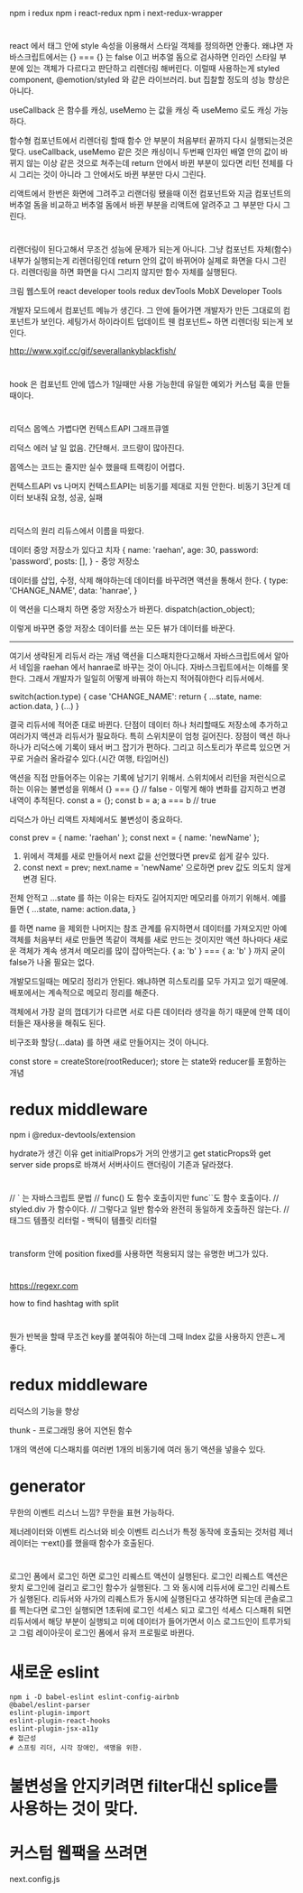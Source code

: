 
npm i redux
npm i react-redux
npm i next-redux-wrapper

#

react 에서 태그 안에 style 속성을 이용해서 스타일 객체를 정의하면 안좋다.
왜냐면 자바스크립트에서는 {} === {} 는 false  이고
버추얼 돔으로 검사하면 인라인 스타일 부분에 있는 객체가 다르다고 판단하고 리렌더링 해버린다.
이럴때 사용하는게 styled component, @emotion/styled 와 같은 라이브러리.
but 집찰할 정도의 성능 향상은 아니다.

useCallback 은 함수를 캐싱, useMemo 는 값을 캐싱
즉 useMemo 로도 캐싱 가능하다.

함수형 컴포넌트에서 리렌더링 할때 함수 안 부분이 처음부터 끝까지 다시 실행되는것은 맞다.
useCallback, useMemo 같은 것은 캐싱이니 두번째 인자인 배열 안의 값이 바뀌지 않는 이상 같은 것으로 쳐주는데
return 안에서 바뀐 부분이 있다면 리턴 전체를 다시 그리는 것이 아니라 그 안에서도 바뀐 부분만 다시 그린다.

리액트에서 한번은 화면에 그려주고
리랜더링 됐을때 이전 컴포넌트와 지금 컴포넌트의 버추얼 돔을 비교하고 버추얼 돔에서 바뀐 부분을 리액트에 알려주고
그 부분만 다시 그린다.

### <a href="https://github/rae-han" target="_blank" rel="noreferrer noopener" ></a>

#

리랜더링이 된다고해서 무조건 성능에 문제가 되는게 아니다.
그냥 컴포넌트 자체(함수) 내부가 실행되는게 리렌더링인데 return 안의 값이 바뀌어야 실제로 화면을 다시 그린다.
리렌더링을 하면 화면을 다시 그리지 않지만 함수 자체를 실행된다.

크림 웹스토어
react developer tools
redux devTools
MobX Developer Tools

개발자 모드에서
컴포넌트 메뉴가 생긴다. 그 안에 들어가면 개발자가 만든 그대로의 컴포넌트가 보인다.
세팅가서 하이라이트 덥데이트 웬 컴포넌트~ 하면 리렌더링 되는게 보인다.

http://www.xgif.cc/gif/severallankyblackfish/

#

hook 은 컴포넌트 안에 뎁스가 1일때만 사용 가능한데 유일한 예외가 커스텀 훅을 만들때이다.

#

리덕스 몹엑스 가볍다면 컨텍스트API 그래프큐엘

리덕스 에러 날 일 없음. 간단해서.
코드량이 많아진다.

몹엑스는 코드는 줄지만 실수 했을때 트랙킹이 어렵다.

컨텍스트API vs 나머지
컨텍스트API는 비동기를 제대로 지원 안한다.
비동기 3단계
데이터 보내줘 요청, 성공, 실패

#

리덕스의 원리
리듀스에서 이름을 따왔다.

데이터 중앙 저장소가 있다고 치자
{
  name: 'raehan',
  age: 30,
  password: 'password',
  posts: [],
} - 중앙 저장소

데이터를 삽입, 수정, 삭제 해야하는데 데이터를 바꾸려면 액션을 통해서 한다.
{
  type: 'CHANGE_NAME',
  data: 'hanrae',
}

이 액션을 디스패치 하면 중앙 저장소가 바뀐다.
dispatch(action_object);

이렇게 바꾸면 중앙 저장소 데이터를 쓰는 모든 뷰가 데이터를 바꾼다.

----
여기서 생략된게 리듀서 라는 개념
액션을 디스패치한다고해서 자바스크립트에서 알아서 네임을 raehan 에서 hanrae로 바꾸는 것이 아니다.
자바스크립트에서는 이해를 못한다.
그래서 개발자가 일일히 어떻게 바꿔야 하는지 적어줘야한다 리듀서에서.

switch(action.type) {
  case 'CHANGE_NAME':
    return {
      ...state,
      name: action.data,
    }
  (...)
}

결국 리듀서에 적어준 대로 바뀐다.
단점이 데이터 하나 처리할때도 저장소에 추가하고 여러가지 액션과 리듀서가 필요하다.
특히 스위치문이 엄청 길어진다.
장점이 액션 하나하나가 리덕스에 기록이 돼서 버그 잡기가 편하다.
그리고 히스토리가 쭈르륵 있으면 거꾸로 거슬러 올라갈수 있다.(시간 여행, 타임머신)

액션을 직접 만들어주는 이유는 기록에 남기기 위해서.
스위치에서 리턴을 저런식으로 하는 이유는 불변성을 위해서
{} === {} // false - 이렇게 해야 변화를 감지하고 변경 내역이 추적된다.
const a = {};
const b = a;
a === b // true

리덕스가 아닌 리액트 자체에서도 불변성이 중요하다.

const prev = { name: 'raehan' };
const next = { name: 'newName' };

1. 위에서 객체를 새로 만들어서 next 값을 선언했다면 prev로 쉽게 갈수 있다.
2. const next = prev; next.name = 'newName' 으로하면 prev 값도 의도치 않게 변경 된다.

전체 안적고 ...state 를 하는 이유는 타자도 길어지지만 메모리를 아끼기 위해서.
예를들면
{
  ...state,
  name: action.data,
}

를 하면 name 을 제외한 나머지는 참조 관계를 유지하면서 데이터를 가져오지만 
아예 객체를 처음부터 새로 만들면 똑같이 객체를 새로 만드는 것이지만 액션 하나마다 새로운 객체가 계속 생겨서 메모리를 많이 잡아먹는다.
{ a: 'b' } === { a: 'b' } 까지 굳이 false가 나올 필요는 없다.

개발모드일때는 메모리 정리가 안된다.
왜냐하면 히스토리를 모두 가지고 있기 때문에.
배포에서는 계속적으로 메모리 정리를 해준다.

객체에서 가장 겉의 껍데기가 다르면 서로 다른 데이터라 생각을 하기 때문에 안쪽 데이터들은 재사용을 해줘도 된다.

비구조화 할당(...data) 를 하면 새로 만들어지는 것이 아니다.

const store = createStore(rootReducer);
store 는 state와 reducer를 포함하는 개념

# redux middleware

npm i @redux-devtools/extension

hydrate가 생긴 이유
get initialProps가 거의 안생기고 get staticProps와 get server side props로 바껴서 서버사이드 랜더링이 기존과 달라졌다.

#

// ` 는 자바스크립트 문법
// func() 도 함수 호출이지만 func``도 함수 호출이다.
// styled.div 가 함수이다.
// 그렇다고 일반 함수와 완전히 동일하게 호출하진 않는다.
// 태그드 템플릿 리터럴 - 백틱이 템플릿 리터럴

#

transform 안에 position fixed를 사용하면 적용되지 않는 유명한 버그가 있다.

#

https://regexr.com

how to find hashtag with split

#

뭔가 반복을 할때 무조건 key를 붙여줘야 하는데 그때 Index 값을 사용하지 안흔ㄴ게 좋다.

# redux middleware
리덕스의 기능을 향상

thunk - 프로그래밍 용어
지연된 함수

1개의 액션에 디스패치를 여러번
1개의 비동기에 여러 동기 액션을 넣을수 있다.

# generator
무한의 이벤트 리스너 느낌? 무한을 표현 가능하다.

제너레이터와 이벤트 리스너와 비슷
이벤트 리스너가 특정 동작에 호출되는 것처럼
제너레이터는 ㅜext()를 했을때 함수가 호출된다.

#
로그인 폼에서 로그인 하면
로그인 리퀘스트 액션이 실행된다.
로그인 리퀘스트 액션은 왓치 로그인에 걸리고
로그인 함수가 실행된다.
그 와 동시에 리듀서에 로그인 리퀘스트가 실행된다.
리듀서와 사가의 리퀘스트가 동시에 실행된다고 생각하면 되는데 콘솔로그를 찍는다면 
로그인 실행되면 1초뒤에 로그인 석세스 되고
로그인 석세스 디스패취 되면 리듀서에서 해당 부분이 실행되고 미에 데이터가 들어가면서 이스 로그드인이 트루가되고
그럼 레이아웃이 로그인 폼에서 유저 프로필로 바뀐다.


# 새로운 eslint
```
npm i -D babel-eslint eslint-config-airbnb 
@babel/eslint-parser
eslint-plugin-import
eslint-plugin-react-hooks
eslint-plugin-jsx-a11y 
# 접근성
# 스프링 리더, 시각 장애인, 색맹을 위한.
```

# 불변성을 안지키려면 filter대신 splice를 사용하는 것이 맞다.



# 커스텀 웹팩을 쓰려면
next.config.js